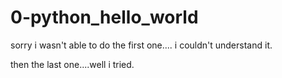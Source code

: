 # 0-python_hello_world

sorry i wasn't able to do the first one....
i couldn't understand it.

then the last one....well i tried.